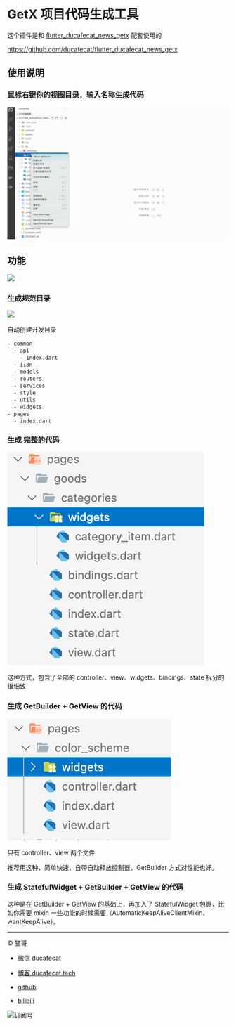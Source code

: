 # GetX 项目代码生成工具

这个插件是和 [flutter_ducafecat_news_getx](https://github.com/ducafecat/flutter_ducafecat_news_getx) 配套使用的

https://github.com/ducafecat/flutter_ducafecat_news_getx

## 使用说明

### 鼠标右键你的视图目录，输入名称生成代码

![](README/vscode-getx.gif)

## 功能

![](https://ducafecat.oss-cn-beijing.aliyuncs.com/podcast/20220302094420.png)

### 生成规范目录

![](https://ducafecat.oss-cn-beijing.aliyuncs.com/podcast/20220302094553.png)

自动创建开发目录

```
- common
  - api
    - index.dart
  - i18n
  - models
  - routers
  - services
  - style
  - utils
  - widgets
- pages
  - index.dart
```

### 生成 完整的代码

![](README/2022-02-23-18-45-12.png)

这种方式，包含了全部的 controller、view、widgets、bindings、state 拆分的很细致

### 生成 GetBuilder + GetView 的代码

![](README/2022-02-23-18-46-05.png)

只有 controller、view 两个文件

推荐用这种，简单快速，自带自动释放控制器，GetBuilder 方式对性能也好。

### 生成 StatefulWidget + GetBuilder + GetView 的代码

这种是在 GetBuilder + GetView 的基础上，再加入了 StatefulWidget 包裹，比如你需要 mixin 一些功能的时候需要（AutomaticKeepAliveClientMixin、wantKeepAlive）。

---

© 猫哥

- 微信 ducafecat

- [博客 ducafecat.tech](https://ducafecat.tech/)

- [github](https://github.com/ducafecat)

- [bilibili](https://space.bilibili.com/404904528)

![订阅号](https://ducafecat.tech/img/banner-gzh.png)

